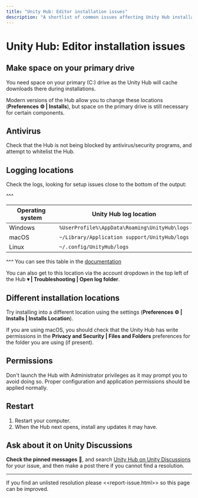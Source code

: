 ```yaml
---
title: "Unity Hub: Editor installation issues"
description: "A shortlist of common issues affecting Unity Hub installation."
---
```

# Unity Hub: Editor installation issues
## Make space on your primary drive
You need space on your primary (C:) drive as the Unity Hub will cache downloads there during installations.

Modern versions of the Hub allow you to change these locations (**Preferences ⚙️ | Installs**), but space on the primary drive is still necessary for certain components.

## Antivirus
Check that the Hub is not being blocked by antivirus/security programs, and attempt to whitelist the Hub.

## Logging locations
Check the logs, looking for setup issues close to the bottom of the output:

^^^

| Operating system | Unity Hub log location                        |
|------------------|-----------------------------------------------|
| Windows          | `%UserProfile%\AppData\Roaming\UnityHub\logs` |
| macOS            | `~/Library/Application support/UnityHub/logs` |
| Linux            | `~/.config/UnityHub/logs`                     |
^^^ You can see this table in the [documentation](https://docs.unity3d.com/Manual/LogFiles.html)

You can also get to this location via the account dropdown in the top left of the Hub **▾ | Troubleshooting | Open log folder**.

## Different installation locations
Try installing into a different location using the settings (**Preferences ⚙️ | Installs | Installs Location**).

If you are using macOS, you should check that the Unity Hub has write permissions in the **Privacy and Security | Files and Folders** preferences for the folder you are using (if present).

## Permissions
Don't launch the Hub with Administrator privileges as it may prompt you to avoid doing so. Proper configuration and application permissions should be applied normally.

## Restart
1. Restart your computer.
1. When the Hub next opens, install any updates it may have.


## Ask about it on Unity Discussions
**Check the pinned messages** 📌, and search [Unity Hub on Unity Discussions](https://discussions.unity.com/tag/unity-hub) for your issue, and then make a post there if you cannot find a resolution.

---
If you find an unlisted resolution please <<report-issue.html>> so this page can be improved.  
